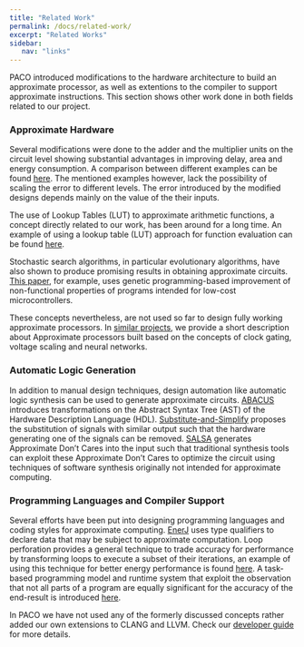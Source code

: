 ```yaml
---
title: "Related Work"
permalink: /docs/related-work/
excerpt: "Related Works"
sidebar:
   nav: "links"
---
```


PACO introduced modifications to the hardware architecture to build an approximate processor, as well as extentions to the compiler to support approximate instructions. This section shows other work done in both fields related to our project. 

### Approximate Hardware

Several modifications were done to the adder and the multiplier units on the circuit level showing substantial advantages in improving delay, area and energy consumption. A comparison between different examples can be found [here](http://approximate.uni-paderborn.de/media/invitedTalks/JieHan-ACPaderborn2015.pdf). The mentioned examples however, lack the possibility of scaling the error to different levels. The error introduced by the modified designs depends mainly on the value of the their inputs.  

The use of Lookup Tables (LUT) to approximate arithmetic functions, a concept directly related to our work, has been around for a long time. An example of using a lookup table (LUT) approach for function evaluation can be found [here](http://www.public.asu.edu/~chaitali/jourpapers/tanor-tc.pdf).  

Stochastic search algorithms, in particular evolutionary algorithms, have also shown to
produce promising results in obtaining approximate circuits. [This paper](http://dl.acm.org/citation.cfm?id=2768416), for example, uses genetic programming-based improvement of non-functional properties of programs intended for low-cost microcontrollers.   

These concepts nevertheless, are not used so far to design fully working approximate processors. In [similar projects](https://paco-cpu.github.io/paco-cpu/docs/similar-projects/), we provide a short description about Approximate processors built based on the concepts of clock gating, voltage scaling and neural networks.

### Automatic Logic Generation

In addition to manual design techniques, design automation like automatic logic synthesis can be used to generate approximate circuits. [ABACUS](http://dl.acm.org/citation.cfm?id=2617115) introduces transformations on the Abstract Syntax Tree (AST) of the Hardware Description Language (HDL). [Substitute-and-Simplify](http://dl.acm.org/citation.cfm?id=2485615) proposes the substitution of signals with similar output such that the hardware generating one of the signals can be removed. [SALSA](http://dl.acm.org/citation.cfm?id=2228504) generates Approximate Don’t Cares into the input such that traditional synthesis tools can exploit these Approximate Don’t Cares to optimize the circuit using techniques of software synthesis originally not intended for approximate computing. 

### Programming Languages and Compiler Support

Several efforts have been put into designing programming languages and coding styles for approximate computing. [EnerJ](http://sampa.cs.washington.edu/research/approximation/enerj.html) uses type qualifiers to declare data that may be subject to approximate computation. Loop perforation provides a general technique to trade accuracy for performance by transforming loops to execute a subset of their iterations, an example of using this technique for better energy performance is found [here](http://dl.acm.org/citation.cfm?id=2025133). A task-based programming model and runtime system that exploit the observation that not all parts of a program are equally significant for the accuracy of the end-result is introduced [here](http://delivery.acm.org/10.1145/2690000/2688546/p275-vassiliadis.pdf?ip=131.234.42.90&id=2688546&acc=ACTIVE%20SERVICE&key=2BA2C432AB83DA15%2EFF86995C7D80A64D%2E4D4702B0C3E38B35%2E4D4702B0C3E38B35&CFID=673132489&CFTOKEN=69262487&__acm__=1475069518_463584b9e4294fad9427e857dec931dc). 

In  PACO we have not used any of the formerly discussed concepts rather added our own extensions to CLANG and LLVM. Check our [developer guide](https://paco-cpu.github.io/paco-cpu/docs/developer-guide/) for more details. 


